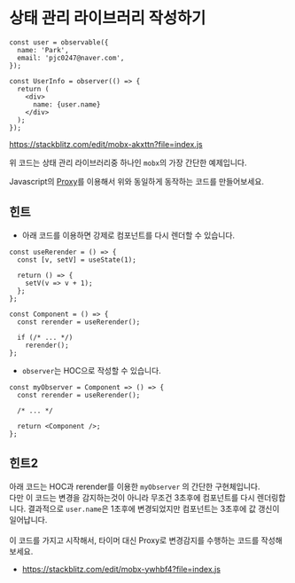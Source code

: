 상태 관리 라이브러리 작성하기
====

```tsx
const user = observable({
  name: 'Park',
  email: 'pjc0247@naver.com',
});

const UserInfo = observer(() => {
  return (
    <div>
      name: {user.name}
    </div>
  );
});
```
https://stackblitz.com/edit/mobx-akxttn?file=index.js


위 코드는 상태 관리 라이브러리중 하나인 `mobx`의 가장 간단한 예제입니다.<br />

Javascript의 [Proxy](https://developer.mozilla.org/ko/docs/Web/JavaScript/Reference/Global_Objects/Proxy)를 이용해서 위와 동일하게 동작하는 코드를 만들어보세요.

힌트
----
* 아래 코드를 이용하면 강제로 컴포넌트를 다시 렌더할 수 있습니다.

```tsx
const useRerender = () => {
  const [v, setV] = useState(1);
  
  return () => {
    setV(v => v + 1);
  };
};

const Component = () => {
  const rerender = useRerender();
  
  if (/* ... */)
    rerender();
};
```

* `observer`는 HOC으로 작성할 수 있습니다.

```tsx
const myObserver = Component => () => {
  const rerender = useRerender();
  
  /* ... */

  return <Component />;
};
```

힌트2
----
아래 코드는 HOC과 rerender를 이용한 `myObserver` 의 간단한 구현체입니다.<br />
다만 이 코드는 변경을 감지하는것이 아니라 무조건 3초후에 컴포넌트를 다시 렌더링합니다. 결과적으로 `user.name`은 1초후에 변경되었지만 컴포넌트는 3초후에 값 갱신이 일어납니다. <br />
<br />
이 코드를 가지고 시작해서, 타이머 대신 Proxy로 변경감지를 수행하는 코드를 작성해보세요.

* https://stackblitz.com/edit/mobx-ywhbf4?file=index.js

